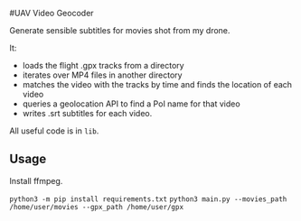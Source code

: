 #UAV Video Geocoder

Generate sensible subtitles for movies shot from my drone.

It: 
- loads the flight .gpx tracks from a directory 
- iterates over MP4 files in another directory
- matches the video with the tracks by time and finds the location of each video
- queries a geolocation API to find a PoI name for that video
- writes .srt subtitles for each video.

All useful code is in `lib`.

## Usage

Install ffmpeg.

`python3 -m pip install requirements.txt`
`python3 main.py --movies_path /home/user/movies --gpx_path /home/user/gpx`
